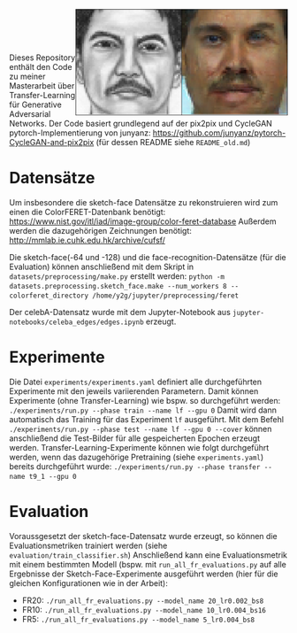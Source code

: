 <img src='imgs/introduction_image.png' align="right" width=384>

<br><br><br>

Dieses Repository enthält den Code zu meiner Masterarbeit über Transfer-Learning für Generative Adversarial Networks.
Der Code basiert grundlegend auf der pix2pix und CycleGAN pytorch-Implementierung von junyanz: https://github.com/junyanz/pytorch-CycleGAN-and-pix2pix (für dessen README siehe ``README_old.md``)

# Datensätze

Um insbesondere die sketch-face Datensätze zu rekonstruieren wird zum einen die ColorFERET-Datenbank benötigt: https://www.nist.gov/itl/iad/image-group/color-feret-database
Außerdem werden die dazugehörigen Zeichnungen benötigt: http://mmlab.ie.cuhk.edu.hk/archive/cufsf/

Die sketch-face(-64 und -128) und die face-recognition-Datensätze (für die Evaluation) können anschließend mit dem Skript in ``datasets/preprocessing/make.py`` erstellt werden:
``python -m datasets.preprocessing.sketch_face.make --num_workers 8 --colorferet_directory /home/y2g/jupyter/preprocessing/feret``

Der celebA-Datensatz wurde mit dem Jupyter-Notebook aus ``jupyter-notebooks/celeba_edges/edges.ipynb`` erzeugt.

# Experimente

Die Datei ``experiments/experiments.yaml`` definiert alle durchgeführten Experimente mit den jeweils variierenden Parametern. Damit können Experimente (ohne Transfer-Learning) wie bspw. so durchgeführt werden: ``./experiments/run.py --phase train --name lf --gpu 0``
Damit wird dann automatisch das Training für das Experiment ``lf`` ausgeführt.
Mit dem Befehl ``./experiments/run.py --phase test --name lf --gpu 0 --cover`` können anschließend die Test-Bilder für alle gespeicherten Epochen erzeugt werden.
Transfer-Learning-Experimente können wie folgt durchgeführt werden, wenn das dazugehörige Pretraining (siehe ``experiments.yaml``) bereits durchgeführt wurde: ``./experiments/run.py --phase transfer --name t9_1 --gpu 0``


# Evaluation
Voraussgesetzt der sketch-face-Datensatz wurde erzeugt, so können die Evaluationsmetriken trainiert werden (siehe ``evaluation/train_classifier.sh``)
Anschließend kann eine Evaluationsmetrik mit einem bestimmten Modell (bspw. mit ``run_all_fr_evaluations.py`` auf alle Ergebnisse der Sketch-Face-Experimente ausgeführt werden (hier für die gleichen Konfigurationen wie in der Arbeit):
- FR20: ``./run_all_fr_evaluations.py --model_name 20_lr0.002_bs8``
- FR10: ``./run_all_fr_evaluations.py --model_name 10_lr0.004_bs16``
- FR5: ``./run_all_fr_evaluations.py --model_name 5_lr0.004_bs8``

